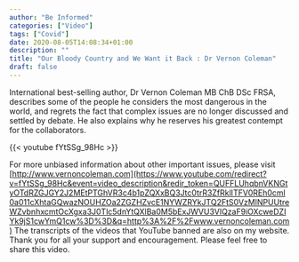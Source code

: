 ```yaml
---
author: "Be Informed"
categories: ["Video"]
tags: ["Covid"]
date: 2020-08-05T14:08:34+01:00
description: ""
title: "Our Bloody Country and We Want it Back : Dr Vernon Coleman"
draft: false
---
```


International best-selling author, Dr Vernon Coleman MB ChB DSc FRSA, describes some of the people he considers the most dangerous in the world, and regrets the fact that complex issues are no longer discussed and settled by debate. He also explains why he reserves his greatest contempt for the collaborators.

{{< youtube fYtSSg_98Hc >}}

For more unbiased information about other important issues, please visit [http://www.vernoncoleman.com](https://www.youtube.com/redirect?v=fYtSSg_98Hc&event=video_description&redir_token=QUFFLUhqbnVKNGtyOTdRZGJGY2J2MEtPTGhVR3c4b1pZQXxBQ3Jtc0trR3ZfRklITFV0REh0cml0a011cXhtaGQwazNOUHZOa2ZGZHZvcE1NYWZRYkJTQ2FtS0VzMlNPUUtreWZvbnhxcmtOcXgxa3J0Tlc5dnYtQXlBa0M5bExJWVU3VlQzaF9iOXcweDZIYk9jS1cwYmQ1cw%3D%3D&q=http%3A%2F%2Fwww.vernoncoleman.com) The transcripts of the videos that YouTube banned are also on my website. Thank you for all your support and encouragement. Please feel free to share this video.

